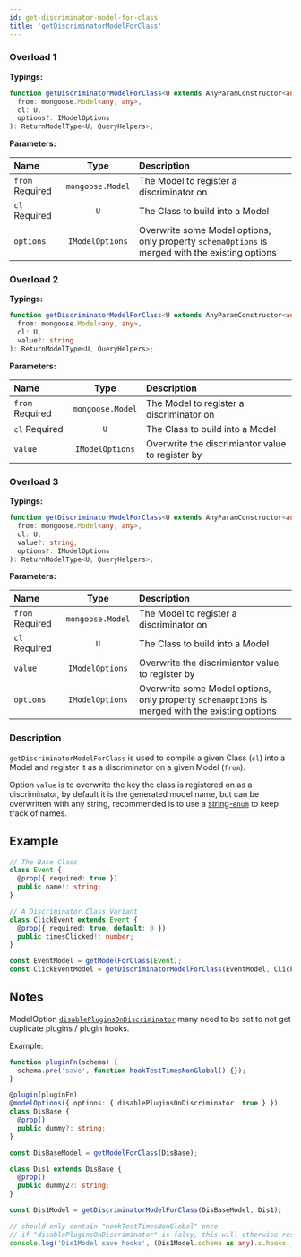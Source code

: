 ```yaml
---
id: get-discriminator-model-for-class
title: 'getDiscriminatorModelForClass'
---
```


### Overload 1

**Typings:**

```ts
function getDiscriminatorModelForClass<U extends AnyParamConstructor<any>, QueryHelpers = BeAnObject>(
  from: mongoose.Model<any, any>,
  cl: U,
  options?: IModelOptions
): ReturnModelType<U, QueryHelpers>;
```

**Parameters:**

| Name                                                        |       Type       | Description                                                                                     |
| :---------------------------------------------------------- | :--------------: | :---------------------------------------------------------------------------------------------- |
| `from` <span class="badge badge--secondary">Required</span> | `mongoose.Model` | The Model to register a discriminator on                                                        |
| `cl` <span class="badge badge--secondary">Required</span>   |       `U`        | The Class to build into a Model                                                                 |
| `options`                                                   | `IModelOptions`  | Overwrite some Model options, only property `schemaOptions` is merged with the existing options |

### Overload 2

**Typings:**

```ts
function getDiscriminatorModelForClass<U extends AnyParamConstructor<any>, QueryHelpers = BeAnObject>(
  from: mongoose.Model<any, any>,
  cl: U,
  value?: string
): ReturnModelType<U, QueryHelpers>;
```

**Parameters:**

| Name                                                        |       Type       | Description                                      |
| :---------------------------------------------------------- | :--------------: | :----------------------------------------------- |
| `from` <span class="badge badge--secondary">Required</span> | `mongoose.Model` | The Model to register a discriminator on         |
| `cl` <span class="badge badge--secondary">Required</span>   |       `U`        | The Class to build into a Model                  |
| `value`                                                     | `IModelOptions`  | Overwrite the discrimiantor value to register by |

### Overload 3

**Typings:**

```ts
function getDiscriminatorModelForClass<U extends AnyParamConstructor<any>, QueryHelpers = BeAnObject>(
  from: mongoose.Model<any, any>,
  cl: U,
  value?: string,
  options?: IModelOptions
): ReturnModelType<U, QueryHelpers>;
```

**Parameters:**

| Name                                                        |       Type       | Description                                                                                     |
| :---------------------------------------------------------- | :--------------: | :---------------------------------------------------------------------------------------------- |
| `from` <span class="badge badge--secondary">Required</span> | `mongoose.Model` | The Model to register a discriminator on                                                        |
| `cl` <span class="badge badge--secondary">Required</span>   |       `U`        | The Class to build into a Model                                                                 |
| `value`                                                     | `IModelOptions`  | Overwrite the discrimiantor value to register by                                                |
| `options`                                                   | `IModelOptions`  | Overwrite some Model options, only property `schemaOptions` is merged with the existing options |

### Description

`getDiscriminatorModelForClass` is used to compile a given Class (`cl`) into a Model and register it as a discriminator on a given Model (`from`).

Option `value` is to overwrite the key the class is registered on as a discriminator, by default it is the generated model name, but can be overwritten with any string, recommended is to use a [string-`enum`](https://www.typescriptlang.org/docs/handbook/enums.html#string-enums) to keep track of names.

## Example

```ts
// The Base Class
class Event {
  @prop({ required: true })
  public name!: string;
}

// A Discriminator Class Variant
class ClickEvent extends Event {
  @prop({ required: true, default: 0 })
  public timesClicked!: number;
}

const EventModel = getModelForClass(Event);
const ClickEventModel = getDiscriminatorModelForClass(EventModel, ClickEvent);
```

## Notes

ModelOption [`disablePluginsOnDiscriminator`](../decorators/modelOptions.md#disablepluginsondiscriminator) many need to be set to not get duplicate plugins / plugin hooks.

Example:

```ts
function pluginFn(schema) {
  schema.pre('save', function hookTestTimesNonGlobal() {});
}

@plugin(pluginFn)
@modelOptions({ options: { disablePluginsOnDiscriminator: true } })
class DisBase {
  @prop()
  public dummy?: string;
}

const DisBaseModel = getModelForClass(DisBase);

class Dis1 extends DisBase {
  @prop()
  public dummy2?: string;
}

const Dis1Model = getDiscriminatorModelForClass(DisBaseModel, Dis1);

// should only contain "hookTestTimesNonGlobal" once
// if "disablePluginsOnDiscriminator" is falsy, this will otherwise result in duplicates
console.log('Dis1Model save hooks', (Dis1Model.schema as any).s.hooks._pres.get('save'));
```

